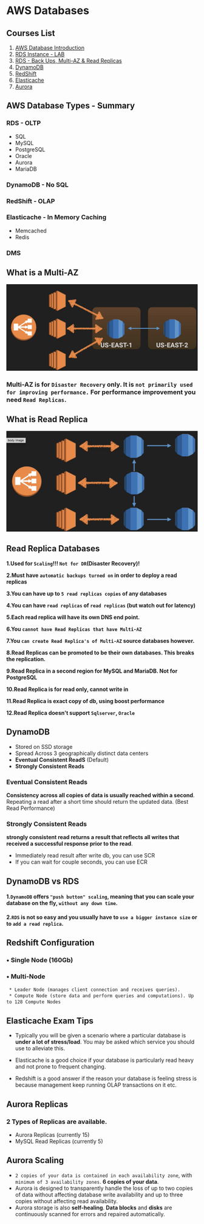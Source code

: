 # AWS Databases

## Courses List

1. [AWS Database Introduction](1DB_Intro.md)
2. [RDS Instance - LAB](2DB_RDS_Lab.md)
3. [RDS - Back Ups, Multi-AZ & Read Replicas](3RDS_MuAZ_RR.md)
4. [DynamoDB](4DB_DynamoDB.md)
5. [RedShift](5DB_Redshift.md)
6. [Elasticache](6DB_Elasticache.md)
7. [Aurora](7DB_Aurora.md)


## AWS Database Types - Summary

### RDS - OLTP

* SQL 
* MySQL 
* PostgreSQL 
* Oracle 
* Aurora
* MariaDB 

### DynamoDB - No SQL 
### RedShift - OLAP

### Elasticache - In Memory Caching

* Memcached 
* Redis 

### DMS

## What is a Multi-AZ

![Alt Image Text](images/0_1.jpg "body image")

### Multi-AZ is for `Disaster Recovery` only. It is `not primarily used for improving performance.` For performance improvement you need `Read Replicas`. 

## What is Read Replica

![Alt Image Text](images/3_9.jpg "body image") 

## Read Replica Databases

**1.Used for `Scaling`!!! `Not for DR`(Disaster Recovery)!** 

**2.Must have `automatic backups turned on` in order to deploy a read replicas**

**3.You can have up to `5 read replicas copies` of any databases**

**4.You can have `read replicas` of `read replicas` (but watch out for latency)**

**5.Each read replica will have its own DNS end point.**

**6.You `cannot have Read Replicas that have Multi-AZ`** 

**7.You `can create Read Replica's of Multi-AZ` source databases however.** 

**8.Read Replicas can be promoted to be their own databases. This breaks the replication.**

**9.Read Replica in a second region for MySQL and MariaDB. Not for PostgreSQL**

**10.Read Replica is for read only, cannot write in**

**11.Read Replica is exact copy of db, using boost performance**

**12.Read Replica doesn't support `Sqlserver`, `Oracle`**

## DynamoDB 

* Stored on SSD storage 
* Spread Across 3 geographically distinct data centers 
* **Eventual Consistent ReadS** (Default) 
* **Strongly Consistent Reads** 

### Eventual Consistent Reads

**Consistency across all copies of data is usually reached within a second**. Repeating a read after a short time should return the updated data. (Best Read Performance) 

### Strongly Consistent Reads

**strongly consistent read returns a result that reflects all writes that received a successful response prior to the read**. 

* Immediately read result after write db, you can use SCR
* If you can wait for couple seconds, you can use ECR

## DynamoDB vs RDS 

#### 1.`DynamoDB` offers `"push button" scaling`, meaning that you can scale your database on the fly, `without any down time`.

#### 2.`RDS` is not so easy and you usually have to `use a bigger instance size` or to `add a read replica`.  


## Redshift Configuration

### • Single Node (160Gb)
### • Multi-Node
     * Leader Node (manages client connection and receives queries).
     * Compute Node (store data and perform queries and computations). Up to 128 Compute Nodes 

## Elasticache Exam Tips 

* Typically you will be given a scenario where a particular database is **under a lot of stress/load**. You may be asked which service you should use to alleviate this. 


* Elasticache is a good choice if your database is particularly read heavy and not prone to frequent changing. 

* Redshift is a good answer if the reason your database is feeling stress is because management keep running OLAP transactions on it etc. 

    
## Aurora Replicas

###  2 Types of Replicas are available.

*  Aurora Replicas (currently 15) 
*  MySQL Read Replicas (currently 5) 

## Aurora Scaling 

*  `2 copies of your data is contained in each availability zone`, with `minimum of 3 availability zones`. **6 copies of your data**. 
*  Aurora is designed to transparently handle the loss of up to two copies of data without affecting database write availability and up to three copies without affecting read availability. 
*  Aurora storage is also **self-healing**. **Data blocks** and **disks** are continuously scanned for errors and repaired automatically. 






